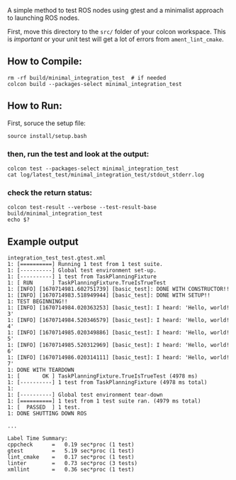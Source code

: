 A simple method to test ROS nodes using gtest and a minimalist
approach to launching ROS nodes.

First, move this directory to the `src/` folder of your colcon
workspace.  This is *important* or your unit test will get a lot of
errors from `ament_lint_cmake`.


## How to Compile:
```
rm -rf build/minimal_integration_test  # if needed
colcon build --packages-select minimal_integration_test
```

## How to Run:
First, soruce the setup file:
```
source install/setup.bash
```
### then, run the test and look at the output:
```
colcon test --packages-select minimal_integration_test
cat log/latest_test/minimal_integration_test/stdout_stderr.log
```

### check the return status:
```
colcon test-result --verbose --test-result-base build/minimal_integration_test
echo $?
```

## Example output

```
integration_test_test.gtest.xml
1: [==========] Running 1 test from 1 test suite.
1: [----------] Global test environment set-up.
1: [----------] 1 test from TaskPlanningFixture
1: [ RUN      ] TaskPlanningFixture.TrueIsTrueTest
1: [INFO] [1670714981.602751739] [basic_test]: DONE WITH CONSTRUCTOR!!
1: [INFO] [1670714983.518949944] [basic_test]: DONE WITH SETUP!!
1: TEST BEGINNING!!
1: [INFO] [1670714984.020363253] [basic_test]: I heard: 'Hello, world! 3'
1: [INFO] [1670714984.520346579] [basic_test]: I heard: 'Hello, world! 4'
1: [INFO] [1670714985.020349886] [basic_test]: I heard: 'Hello, world! 5'
1: [INFO] [1670714985.520312969] [basic_test]: I heard: 'Hello, world! 6'
1: [INFO] [1670714986.020314111] [basic_test]: I heard: 'Hello, world! 7'
1: DONE WITH TEARDOWN
1: [       OK ] TaskPlanningFixture.TrueIsTrueTest (4978 ms)
1: [----------] 1 test from TaskPlanningFixture (4978 ms total)
1: 
1: [----------] Global test environment tear-down
1: [==========] 1 test from 1 test suite ran. (4979 ms total)
1: [  PASSED  ] 1 test.
1: DONE SHUTTING DOWN ROS

...

Label Time Summary:
cppcheck      =   0.19 sec*proc (1 test)
gtest         =   5.19 sec*proc (1 test)
lint_cmake    =   0.17 sec*proc (1 test)
linter        =   0.73 sec*proc (3 tests)
xmllint       =   0.36 sec*proc (1 test)

```
